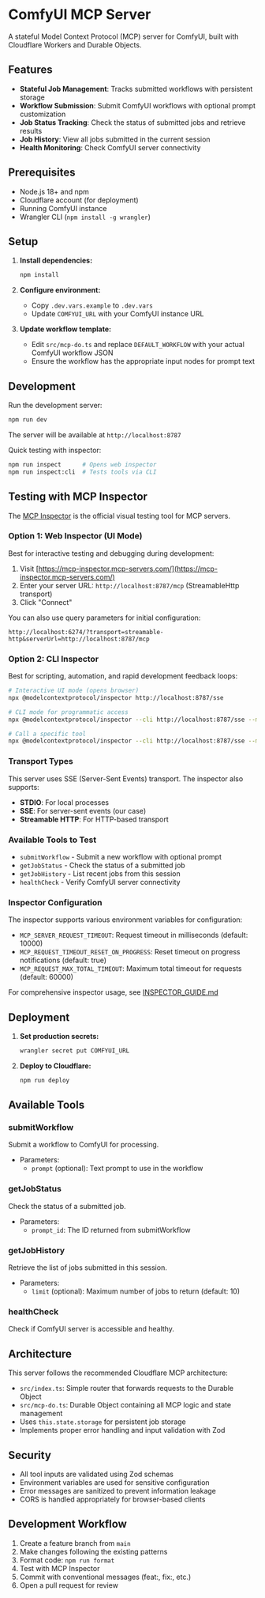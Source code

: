 # ComfyUI MCP Server

A stateful Model Context Protocol (MCP) server for ComfyUI, built with Cloudflare Workers and Durable Objects.

## Features

- **Stateful Job Management**: Tracks submitted workflows with persistent storage
- **Workflow Submission**: Submit ComfyUI workflows with optional prompt customization
- **Job Status Tracking**: Check the status of submitted jobs and retrieve results
- **Job History**: View all jobs submitted in the current session
- **Health Monitoring**: Check ComfyUI server connectivity

## Prerequisites

- Node.js 18+ and npm
- Cloudflare account (for deployment)
- Running ComfyUI instance
- Wrangler CLI (`npm install -g wrangler`)

## Setup

1. **Install dependencies:**
   ```bash
   npm install
   ```

2. **Configure environment:**
   - Copy `.dev.vars.example` to `.dev.vars`
   - Update `COMFYUI_URL` with your ComfyUI instance URL

3. **Update workflow template:**
   - Edit `src/mcp-do.ts` and replace `DEFAULT_WORKFLOW` with your actual ComfyUI workflow JSON
   - Ensure the workflow has the appropriate input nodes for prompt text

## Development

Run the development server:
```bash
npm run dev
```

The server will be available at `http://localhost:8787`

Quick testing with inspector:
```bash
npm run inspect      # Opens web inspector
npm run inspect:cli  # Tests tools via CLI
```

## Testing with MCP Inspector

The [MCP Inspector](https://github.com/modelcontextprotocol/inspector) is the official visual testing tool for MCP servers.

### Option 1: Web Inspector (UI Mode)
Best for interactive testing and debugging during development:

1. Visit [https://mcp-inspector.mcp-servers.com/](https://mcp-inspector.mcp-servers.com/)
2. Enter your server URL: `http://localhost:8787/mcp` (StreamableHttp transport)
3. Click "Connect"

You can also use query parameters for initial configuration:
```
http://localhost:6274/?transport=streamable-http&serverUrl=http://localhost:8787/mcp
```

### Option 2: CLI Inspector
Best for scripting, automation, and rapid development feedback loops:

```bash
# Interactive UI mode (opens browser)
npx @modelcontextprotocol/inspector http://localhost:8787/sse

# CLI mode for programmatic access
npx @modelcontextprotocol/inspector --cli http://localhost:8787/sse --method tools/list

# Call a specific tool
npx @modelcontextprotocol/inspector --cli http://localhost:8787/sse --method tools/call --tool-name submitWorkflow --tool-arg prompt="beautiful sunset"
```

### Transport Types
This server uses SSE (Server-Sent Events) transport. The inspector also supports:
- **STDIO**: For local processes
- **SSE**: For server-sent events (our case)
- **Streamable HTTP**: For HTTP-based transport

### Available Tools to Test
- `submitWorkflow` - Submit a new workflow with optional prompt
- `getJobStatus` - Check the status of a submitted job
- `getJobHistory` - List recent jobs from this session
- `healthCheck` - Verify ComfyUI server connectivity

### Inspector Configuration
The inspector supports various environment variables for configuration:
- `MCP_SERVER_REQUEST_TIMEOUT`: Request timeout in milliseconds (default: 10000)
- `MCP_REQUEST_TIMEOUT_RESET_ON_PROGRESS`: Reset timeout on progress notifications (default: true)
- `MCP_REQUEST_MAX_TOTAL_TIMEOUT`: Maximum total timeout for requests (default: 60000)

For comprehensive inspector usage, see [INSPECTOR_GUIDE.md](./INSPECTOR_GUIDE.md)

## Deployment

1. **Set production secrets:**
   ```bash
   wrangler secret put COMFYUI_URL
   ```

2. **Deploy to Cloudflare:**
   ```bash
   npm run deploy
   ```

## Available Tools

### submitWorkflow
Submit a workflow to ComfyUI for processing.
- Parameters:
  - `prompt` (optional): Text prompt to use in the workflow

### getJobStatus
Check the status of a submitted job.
- Parameters:
  - `prompt_id`: The ID returned from submitWorkflow

### getJobHistory
Retrieve the list of jobs submitted in this session.
- Parameters:
  - `limit` (optional): Maximum number of jobs to return (default: 10)

### healthCheck
Check if ComfyUI server is accessible and healthy.

## Architecture

This server follows the recommended Cloudflare MCP architecture:
- `src/index.ts`: Simple router that forwards requests to the Durable Object
- `src/mcp-do.ts`: Durable Object containing all MCP logic and state management
- Uses `this.state.storage` for persistent job storage
- Implements proper error handling and input validation with Zod

## Security

- All tool inputs are validated using Zod schemas
- Environment variables are used for sensitive configuration
- Error messages are sanitized to prevent information leakage
- CORS is handled appropriately for browser-based clients

## Development Workflow

1. Create a feature branch from `main`
2. Make changes following the existing patterns
3. Format code: `npm run format`
4. Test with MCP Inspector
5. Commit with conventional messages (feat:, fix:, etc.)
6. Open a pull request for review
